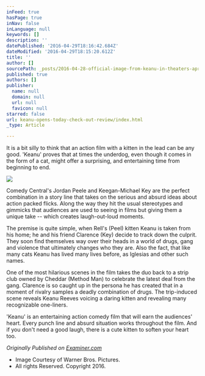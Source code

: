 ```yaml
---
inFeed: true
hasPage: true
inNav: false
inLanguage: null
keywords: []
description: ''
datePublished: '2016-04-29T18:16:42.684Z'
dateModified: '2016-04-29T18:15:20.612Z'
title: ''
author: []
sourcePath: _posts/2016-04-28-official-image-from-keanu-in-theaters-april-29.md
published: true
authors: []
publisher:
  name: null
  domain: null
  url: null
  favicon: null
starred: false
url: keanu-opens-today-check-out-review/index.html
_type: Article

---
```

It is a bit
silly to think that an action film with a kitten in the lead can be any good. 'Keanu'
proves that at times the underdog, even though it comes in the form of a cat,
might offer a surprising, and entertaining time from beginning to end.

![](https://the-grid-user-content.s3-us-west-2.amazonaws.com/339eaa68-9102-4681-823b-e6c44542550d.jpg)

Comedy Central's Jordan Peele and Keegan-Michael Key are the perfect combination in a story line that takes on the serious and absurd ideas about action packed flicks. Along the way they hit the usual stereotypes and gimmicks that audiences are used to seeing in films but giving them a unique take -- which creates laugh-out-loud moments.

The premise is quite simple, when Rell's (Peel) kitten Keanu is taken from his home; he and his friend Clarence (Key) decide to track down the culprit. They soon find themselves way over their heads in a world of drugs, gang and violence that ultimately changes who they are. Also the fact, that like many cats Keanu has lived many lives before, as Iglesias and other such names. 

One of the most hilarious scenes in the film takes the duo back to a strip club owned by Cheddar (Method Man) to celebrate the latest deal from the gang. Clarence is so caught up in the persona he has created that in a moment of rivalry samples a deadly combination of drugs. The trip-induced scene reveals Keanu Reeves voicing a daring kitten and revealing many recognizable one-liners.

'Keanu' is an entertaining action comedy film that will earn the audiences' heart. Every punch line and absurd situation works throughout the film. And if you don't need a good laugh, there is a cute kitten to soften your heart too.

_Originally Published on [Examiner.com][0]_

* Image Courtesy of Warner Bros. Pictures. 
* All rights Reserved. Copyright 2016\.

[0]: http://examiner.com/review/keanu-a-kitty-cat-of-a-comedy